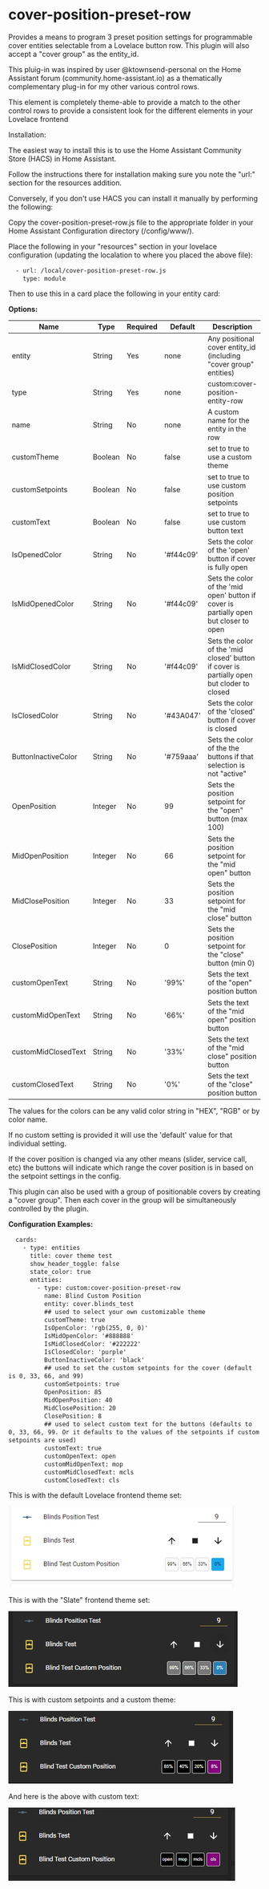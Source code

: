 # cover-position-preset-row
Provides a means to program 3 preset position settings for programmable cover entities selectable from a Lovelace button row. This plugin will also accept a "cover group" as the entity_id.

This pluig-in was inspired by user @ktownsend-personal on the Home Assistant forum (community.home-assistant.io) as a thematically complementary plug-in for my other various control rows.

This element is completely theme-able to provide a match to the other control rows to provide a consistent look for the different elements in your Lovelace frontend

Installation:

The easiest way to install this is to use the Home Assistant Community Store (HACS) in Home Assistant.

Follow the instructions there for installation making sure you note the "url:" section for the resources addition.


Conversely, if you don't use HACS you can install it manually by performing the following:

Copy the cover-position-preset-row.js file to the appropriate folder in your Home Assistant Configuration directory (/config/www/).

Place the following in your "resources" section in your lovelace configuration (updating the localation to where you placed the above file):

  ```
    - url: /local/cover-position-preset-row.js
      type: module
  ```
    
Then to use this in a card place the following in your entity card:


<b>Options:</b>

| Name | Type | Required | Default | Description |
| --- | --- | --- | --- | --- |
| entity | String | Yes | none | Any positional cover entity_id (including "cover group" entities) |
| type | String | Yes | none | custom:cover-position-entity-row |
| name | String | No | none | A custom name for the entity in the row |
| customTheme | Boolean | No | false | set to true to use a custom theme |
| customSetpoints | Boolean | No | false | set to true to use custom position setpoints |
| customText | Boolean | No | false | set to true to use custom button text |
| IsOpenedColor | String | No | '#f44c09' | Sets the color of the 'open' button if cover is fully open |
| IsMidOpenedColor | String | No | '#f44c09' | Sets the color of the 'mid open' button if cover is partially open but closer to open |
| IsMidClosedColor | String | No | '#f44c09' | Sets the color of the 'mid closed' button if cover is partially open but cloder to closed |
| IsClosedColor | String | No | '#43A047' | Sets the color of the 'closed' button if cover is closed |
| ButtonInactiveColor | String | No | '#759aaa' | Sets the color of the the buttons if that selection is not "active" |
| OpenPosition | Integer | No | 99 | Sets the position setpoint for the "open" button (max 100) |
| MidOpenPosition | Integer | No | 66 | Sets the position setpoint for the "mid open" button  |
| MidClosePosition | Integer | No | 33 | Sets the position setpoint for the "mid close" button |
| ClosePosition | Integer | No | 0 | Sets the position setpoint for the "close" button (min 0)|
| customOpenText | String | No | '99%' | Sets the text of the "open" position button |
| customMidOpenText | String | No | '66%' | Sets the text of the "mid open" position button |
| customMidClosedText | String | No | '33%' | Sets the text of the "mid close" position button |
| customClosedText | String | No | '0%' | Sets the text of the "close" position button |


The values for the colors can be any valid color string in "HEX", "RGB" or by color name.

If no custom setting is provided it will use the 'default' value for that individual setting.

If the cover position is changed via any other means (slider, service call, etc) the buttons will indicate which range the cover position is in based on the setpoint settings in the config.

This plugin can also be used with a group of positionable covers by creating a "cover group". Then each cover in the group will be simultaneously controlled by the plugin.

<b>Configuration Examples:</b>
    
  ```
    cards:
      - type: entities
        title: cover theme test
        show_header_toggle: false
        state_color: true
        entities:
          - type: custom:cover-position-preset-row
            name: Blind Custom Position
            entity: cover.blinds_test
            ## used to select your own customizable theme
            customTheme: true
            IsOpenColor: 'rgb(255, 0, 0)'
            IsMidOpenColor: '#888888'
            IsMidClosedColor: '#222222'
            IsClosedColor: 'purple'
            ButtonInactiveColor: 'black'
            ## used to set the custom setpoints for the cover (default is 0, 33, 66, and 99)
            customSetpoints: true
            OpenPosition: 85
            MidOpenPosition: 40
            MidClosePosition: 20
            ClosePosition: 8
            ## used to select custom text for the buttons (defaults to 0, 33, 66, 99. Or it defaults to the values of the setpoints if custom setpoints are used)
            customText: true
            customOpenText: open
            customMidOpenText: mop
            customMidClosedText: mcls
            customClosedText: cls
  ```

This is with the default Lovelace frontend theme set:

![Default](blinds_default.jpg)


This is with the "Slate" frontend theme set:

![Slate](blinds_default_slate_theme.jpg)

This is with custom setpoints and a custom theme:

![Custom Setpoints and Theme](blinds_custom_setpoints.jpg)

And here is the above with custom text:

![Custom Setpoints and Theme](blinds_custom_text.jpg)
